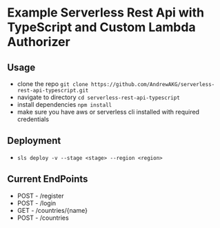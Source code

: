 # Example Serverless Rest Api with TypeScript and Custom Lambda Authorizer

## Usage

- clone the repo `git clone https://github.com/AndrewAKG/serverless-rest-api-typescript.git`
- navigate to directory `cd serverless-rest-api-typescript`
- install dependencies `npm install`
- make sure you have aws or serverless cli installed with required credentials

## Deployment

- `sls deploy -v --stage <stage> --region <region>`

## Current EndPoints

- POST - /register
- POST - /login
- GET - /countries/{name}
- POST - /countries
